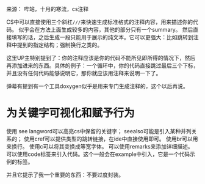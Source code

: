 来源： 哔站，十月的寒流，cs注释


 CS中可以直接使用三个斜杠`///`来快速生成标准格式的注释内容，用来描述你的代码。
 似乎会在方法上面生成较多的内容，其他的部分只有一个summary。
 然后直接填写的话，之后生成一段只能用于展示的纯文本。它可以更强大：比如跳转到注释中提到的指定结构；强制换行之类的。

这里UP主特别提到了：你的注释应该是你的代码不能所见即所得的情况下，然后再添加进来的东西。具体的例子：一个循环中，你的代码直接跳过最后三个下标，并且没有任何代码能够说明它，那你就应该用注释来说明一下了。

弹幕有提到有一个工具doxygen似乎是用来专门生成注释的，这个以后再说。


# 为关键字可视化和赋予行为
使用 see langword可以高亮cs中保留的关键字；
seealso可能是引入某种并列关系的；
使用cref可以提供类型的跳转链接，在ide中直接使用即可。
使用br可以用来换行。
使用c可以将其变换成等宽字体。
可以使用remarks来添加详细描述。
可以使用code标签来引入代码。这个一般会在example中引入，它是一个代码示例的标签。


并且它提示了我一个重要的东西：不要过度封装。
